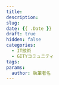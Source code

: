 ```yaml
---
title: 
description:
slug:
date: {{ .Date }}
draft: true
hidden: false
categories:
  - IT技術
  - GITYコミュニティ
tags:
params:
  author: 執筆者名
---
```

